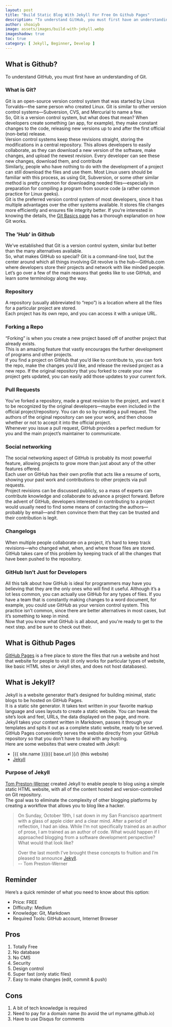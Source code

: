 ```yaml
---
layout: post
title: "Build Static Blog With Jekyll For Free On Github Pages"
description: "To understand GitHub, you must first have an understanding of Git."
author: shoaiyb
image: assets/images/build-with-jekyll.webp
imageshadow: true
toc: true
category: [ Jekyll, Beginner, Develop ]
---
```




## What is Github?
To understand GitHub, you must first have an understanding of Git.     

### What is Git?
Git is an open-source version control system that was started by Linus Torvalds—the same person who created Linux. Git is similar to other version control systems—Subversion, CVS, and Mercurial to name a few.    
So, Git is a version control system, but what does that mean? When developers create something (an app, for example), they make constant changes to the code, releasing new versions up to and after the first official (non-beta) release.     
Version control systems keep these revisions straight, storing the modifications in a central repository. This allows developers to easily collaborate, as they can download a new version of the software, make changes, and upload the newest revision. Every developer can see these new changes, download them, and contribute      
Similarly, people who have nothing to do with the development of a project can still download the files and use them. Most Linux users should be familiar with this process, as using Git, Subversion, or some other similar method is pretty common for downloading needed files—especially in preparation for compiling a program from source code (a rather common practice for Linux geeks).     
Git is the preferred version control system of most developers, since it has multiple advantages over the other systems available. It stores file changes more efficiently and ensures file integrity better. If you’re interested in knowing the details, the [Git Basics page](http://git-scm.com/book/en/Getting-Started-Git-Basics) has a thorough explanation on how Git works.     

### The 'Hub' in Github
We’ve established that Git is a version control system, similar but better than the many alternatives available.    
So, what makes GitHub so special? Git is a command-line tool, but the center around which all things involving Git revolve is the hub—GitHub.com where developers store their projects and network with like minded people.    
Let’s go over a few of the main reasons that geeks like to use GitHub, and learn some terminology along the way.     

### Repository
A repository (usually abbreviated to “repo”) is a location where all the files for a particular project are stored.    
Each project has its own repo, and you can access it with a unique URL.    

### Forking a Repo
“Forking” is when you create a new project based off of another project that already exists.    
This is an amazing feature that vastly encourages the further development of programs and other projects.    
If you find a project on GitHub that you’d like to contribute to, you can fork the repo, make the changes you’d like, and release the revised project as a new repo. If the original repository that you forked to create your new project gets updated, you can easily add those updates to your current fork.     

### Pull Requests
You’ve forked a repository, made a great revision to the project, and want it to be recognized by the original developers—maybe even included in the official project/repository. You can do so by creating a pull request. The authors of the original repository can see your work, and then choose whether or not to accept it into the official project.    
Whenever you issue a pull request, GitHub provides a perfect medium for you and the main project’s maintainer to communicate.    
### Social networking
The social networking aspect of GitHub is probably its most powerful feature, allowing projects to grow more than just about any of the other features offered.     
Each user on GitHub has their own profile that acts like a resume of sorts, showing your past work and contributions to other projects via pull requests.    
Project revisions can be discussed publicly, so a mass of experts can contribute knowledge and collaborate to advance a project forward. Before the advent of GitHub, developers interested in contributing to a project would usually need to find some means of contacting the authors—probably by email—and then convince them that they can be trusted and their contribution is legit.    

### Changelogs
When multiple people collaborate on a project, it’s hard to keep track revisions—who changed what, when, and where those files are stored.    
GitHub takes care of this problem by keeping track of all the changes that have been pushed to the repository.    

### GitHub Isn’t Just for Developers
All this talk about how GitHub is ideal for programmers may have you believing that they are the only ones who will find it useful. Although it’s a lot less common, you can actually use GitHub for any types of files. If you have a team that is constantly making changes to a word document, for example,  you could use GitHub as your version control system. This practice isn’t common, since there are better alternatives in most cases, but it’s something to keep in mind.     
Now that you know what GitHub is all about, and you're ready to get to the next step. and be sure to check out their.     

## What is Github Pages
[GitHub Pages](https://pages.github.com) is a free place to store the files that run a website and host that website for people to visit (it only works for particular types of website, like basic HTML sites or Jekyll sites, and does not host databases).    

## What is Jekyll?
Jekyll is a website generator that’s designed for building minimal, static blogs to be hosted on GitHub Pages.    
It is a static site generator. It takes text written in your favorite markup language and uses layouts to create a static website. You can tweak the site’s look and feel, URLs, the data displayed on the page, and more.     
Jekyll takes your content written in Markdown, passes it through your templates and spits it out as a complete static website, ready to be served. GitHub Pages conveniently serves the website directly from your GitHub repository so that you don’t have to deal with any hosting.     
Here are some websites that were created with Jekyll:     
- [{{ site.name }}]({{ base.url }}/) (this website)     
- [Jekyll](https://jekyllrb.com)    

### Purpose of Jekyll
[Tom Preston-Werner](https://tom.preston-werner.com) created Jekyll to enable people to blog using a simple static HTML website, with all of the content hosted and version-controlled on Git repository.     
The goal was to eliminate the complexity of other blogging platforms by creating a workflow that allows you to blog like a hacker.     

> On Sunday, October 19th, I sat down in my San Francisco apartment with a glass of apple cider and a clear mind. After a period of reflection, I had an idea. While I’m not specifically trained as an author of prose, I am trained as an author of code. What would happen if I approached blogging from a software development perspective? What would that look like?     
>
> Over the last month I’ve brought these concepts to fruition and I’m pleased to announce [Jekyll](https://github.com/mojombo/jekyll).        
> -- Tom Preston-Werner       

## Reminder
Here’s a quick reminder of what you need to know about this option:    
- Price: FREE
- Difficulty: Medium
- Knowledge: Git, Markdown
- Required Tools: GitHub account, Internet Browser

## Pros
1. Totally Free    
2. No database    
3. No CMS     
4. Security    
5. Design control    
6. Super fast (only static files)    
7. Easy to make changes (edit, commit & push)    

## Cons
1. A bit of tech knowledge is required    
2. Need to pay for a domain name (to avoid the url myname.github.io)    
3. Have to use Disqus for comments    

